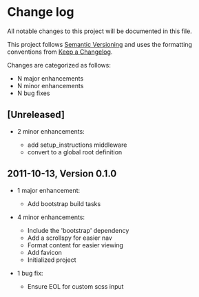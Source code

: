 # Change log

All notable changes to this project will be documented in this file.

This project follows [Semantic Versioning](http://semver.org/) and uses the formatting conventions from [Keep a Changelog](http://keepachangelog.com).

Changes are categorized as follows:

* N major enhancements
* N minor enhancements
* N bug fixes

## [Unreleased]

* 2 minor enhancements:

  * add setup_instructions middleware
  * convert to a global root definition

## 2011-10-13, Version 0.1.0

* 1 major enhancement:

  * Add bootstrap build tasks

* 4 minor enhancements:

  * Include the 'bootstrap' dependency
  * Add a scrollspy for easier nav
  * Format content for easier viewing
  * Add favicon
  * Initialized project

* 1 bug fix:

  * Ensure EOL for custom scss input

